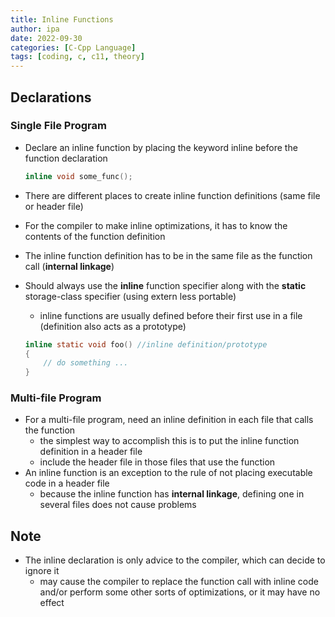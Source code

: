 ```yaml
---
title: Inline Functions
author: ipa
date: 2022-09-30
categories: [C-Cpp Language]
tags: [coding, c, c11, theory]
---
```


## Declarations

### Single File Program

- Declare an inline function by placing the keyword inline before the function declaration

  ```c
  inline void some_func();
  ```

- There are different places to create inline function definitions (same file or header file)

- For the compiler to make inline optimizations, it has to know the contents of the function definition

- The inline function definition has to be in the same file as the function call (**internal linkage**)

- Should always use the **inline** function specifier along with the **static** storage-class specifier (using extern less portable)

  - inline functions are usually defined before their first use in a file (definition also acts as a prototype)

  ```c
  inline static void foo() //inline definition/prototype
  {
      // do something ... 
  }
  ```

### Multi-file Program

- For a multi-file program, need an inline definition in each file that calls the function
  - the simplest way to accomplish this is to put the inline function definition in a header file
  - include the header file in those files that use the function
- An inline function is an exception to the rule of not placing executable code in a header file
  - because the inline function has **internal linkage**, defining one in several files does not cause problems

## Note

- The inline declaration is only advice to the compiler, which can decide to ignore it
  - may cause the compiler to replace the function call with inline code and/or perform some other sorts of optimizations, or it may have no effect

